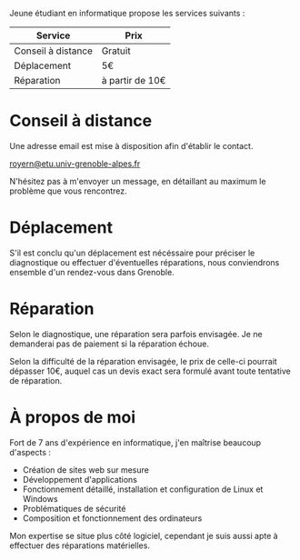 Jeune étudiant en informatique propose les services suivants :

Service            | Prix
------------------ | ---------------
Conseil à distance | Gratuit
Déplacement        | 5€
Réparation         | à partir de 10€

# Conseil à distance

Une adresse email est mise à disposition afin d'établir le contact.

<royern@etu.univ-grenoble-alpes.fr>

N'hésitez pas à m'envoyer un message, en détaillant au maximum le problème que vous rencontrez.

# Déplacement

S'il est conclu qu'un déplacement est nécéssaire pour préciser le diagnostique ou effectuer d'éventuelles réparations, nous conviendrons ensemble d'un rendez-vous dans Grenoble.

# Réparation

Selon le diagnostique, une réparation sera parfois envisagée. Je ne demanderai pas de paiement si la réparation échoue.

Selon la difficulté de la réparation envisagée, le prix de celle-ci pourrait dépasser 10€, auquel cas un devis exact sera formulé avant toute tentative de réparation.

# À propos de moi

Fort de 7 ans d'expérience en informatique, j'en maîtrise beaucoup d'aspects :

* Création de sites web sur mesure
* Développement d'applications
* Fonctionnement détaillé, installation et configuration de Linux et Windows
* Problématiques de sécurité
* Composition et fonctionnement des ordinateurs

Mon expertise se situe plus côté logiciel, cependant je suis aussi apte à effectuer des réparations matérielles.
